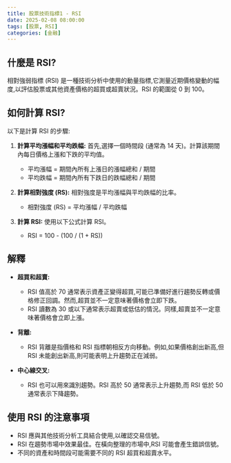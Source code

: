 ```yaml
---
title: 股票技術指標1 - RSI
date: 2025-02-08 08:00:00
tags: [股票, RSI]
categories: [金融]
---
```


## 什麼是 RSI?

相對強弱指標 (RSI) 是一種技術分析中使用的動量指標,它測量近期價格變動的幅度,以評估股票或其他資產價格的超買或超賣狀況。RSI 的範圍從 0 到 100。

## 如何計算 RSI?

以下是計算 RSI 的步驟:

1.  **計算平均漲幅和平均跌幅:** 首先,選擇一個時間段 (通常為 14 天)。計算該期間內每日價格上漲和下跌的平均值。
    *   平均漲幅 = 期間內所有上漲日的漲幅總和 / 期間
    *   平均跌幅 = 期間內所有下跌日的跌幅總和 / 期間

2.  **計算相對強度 (RS):** 相對強度是平均漲幅與平均跌幅的比率。
    *   相對強度 (RS) = 平均漲幅 / 平均跌幅

3.  **計算 RSI:** 使用以下公式計算 RSI。
    *   RSI = 100 - (100 / (1 + RS))

## 解釋

*   **超買和超賣:**
    *   RSI 值高於 70 通常表示資產正變得超買,可能已準備好進行趨勢反轉或價格修正回調。然而,超買並不一定意味著價格會立即下跌。
    *   RSI 讀數為 30 或以下通常表示超賣或低估的情況。同樣,超賣並不一定意味著價格會立即上漲。

*   **背離:**
    *   RSI 背離是指價格和 RSI 指標朝相反方向移動。例如,如果價格創出新高,但 RSI 未能創出新高,則可能表明上升趨勢正在減弱。

*   **中心線交叉:**
    *   RSI 也可以用來識別趨勢。RSI 高於 50 通常表示上升趨勢,而 RSI 低於 50 通常表示下降趨勢。

## 使用 RSI 的注意事項

*   RSI 應與其他技術分析工具結合使用,以確認交易信號。
*   RSI 在趨勢市場中效果最佳。在橫向整理的市場中,RSI 可能會產生錯誤信號。
*   不同的資產和時間段可能需要不同的 RSI 超買和超賣水平。
